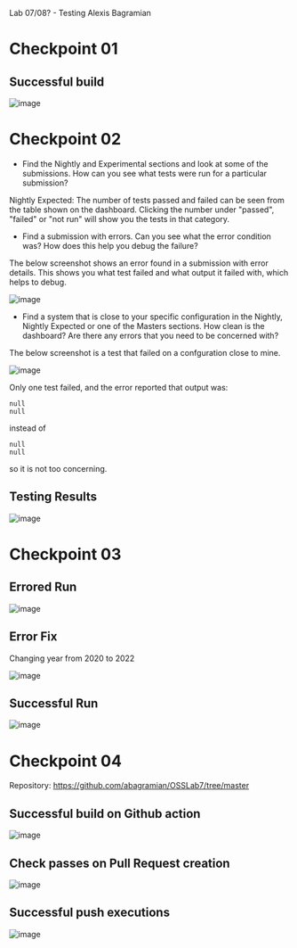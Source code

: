 Lab 07/08? - Testing
Alexis Bagramian


# Checkpoint 01

## Successful build
![image](https://user-images.githubusercontent.com/48782723/159775329-efe6665f-ae37-48bb-b39f-831e616ad1b7.png)

# Checkpoint 02

* Find the Nightly and Experimental sections and look at some of the submissions. How can you see what tests were run for a particular submission?

Nightly Expected: The number of tests passed and failed can be seen from the table shown on the dashboard. Clicking the number under "passed", "failed" or "not run" will show you the tests in that category. 
 

* Find a submission with errors. Can you see what the error condition was? How does this help you debug the failure?

The below screenshot shows an error found in a submission with error details. This shows you what test failed and what output it failed with, which helps to debug. 

![image](https://user-images.githubusercontent.com/48782723/160250160-6a5119e9-483a-4cfc-b93f-f04c8197c944.png)


* Find a system that is close to your specific configuration in the Nightly, Nightly Expected or one of the Masters sections. How clean is the dashboard? Are there any errors that you need to be concerned with?

The below screenshot is a test that failed on a confguration close to mine. 

![image](https://user-images.githubusercontent.com/48782723/160250231-94bab3a6-58a5-488a-8104-32852215638a.png)

Only one test failed, and the error reported that output was:

```
null
null
```

instead of

```
null
null
```

so it is not too concerning. 



## Testing Results
![image](https://user-images.githubusercontent.com/48782723/159825407-4e51130d-a222-4543-b9cd-73d51f8e230d.png)

# Checkpoint 03

## Errored Run
![image](https://user-images.githubusercontent.com/48782723/159970144-9e20fba9-9e41-4208-8e19-816127794d9a.png)

## Error Fix
Changing year from 2020 to 2022

![image](https://user-images.githubusercontent.com/48782723/159970937-4420c23d-8f47-4971-ba72-42baa87b3217.png)

## Successful Run

![image](https://user-images.githubusercontent.com/48782723/159973466-401e8079-9c76-49cc-9208-5c0025f1c206.png)


# Checkpoint 04

Repository: https://github.com/abagramian/OSSLab7/tree/master

## Successful build on Github action
![image](https://user-images.githubusercontent.com/48782723/160249321-46689dd4-5b3d-41cd-942a-c56a3973c5d1.png)

## Check passes on Pull Request creation
![image](https://user-images.githubusercontent.com/48782723/160249634-555eb4ba-d17f-46ef-846a-c497ca4ff1b9.png)

## Successful push executions
![image](https://user-images.githubusercontent.com/48782723/160249728-a80ccbd0-7f91-4554-a744-6622d00fd01a.png)


